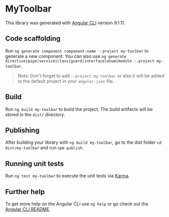 # MyToolbar

This library was generated with [Angular CLI](https://github.com/angular/angular-cli) version 9.1.11.

## Code scaffolding

Run `ng generate component component-name --project my-toolbar` to generate a new component. You can also use `ng generate directive|pipe|service|class|guard|interface|enum|module --project my-toolbar`.
> Note: Don't forget to add `--project my-toolbar` or else it will be added to the default project in your `angular.json` file. 

## Build

Run `ng build my-toolbar` to build the project. The build artifacts will be stored in the `dist/` directory.

## Publishing

After building your library with `ng build my-toolbar`, go to the dist folder `cd dist/my-toolbar` and run `npm publish`.

## Running unit tests

Run `ng test my-toolbar` to execute the unit tests via [Karma](https://karma-runner.github.io).

## Further help

To get more help on the Angular CLI use `ng help` or go check out the [Angular CLI README](https://github.com/angular/angular-cli/blob/master/README.md).

